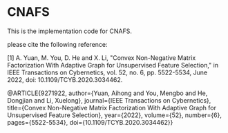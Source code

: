 # CNAFS

This is the implementation code for CNAFS.

please cite the following reference: 

[1] A. Yuan, M. You, D. He and X. Li, "Convex Non-Negative Matrix Factorization With Adaptive Graph for Unsupervised Feature Selection," in IEEE Transactions on Cybernetics, vol. 52, no. 6, pp. 5522-5534, June 2022, doi: 10.1109/TCYB.2020.3034462.



@ARTICLE{9271922,
  author={Yuan, Aihong and You, Mengbo and He, Dongjian and Li, Xuelong},
  journal={IEEE Transactions on Cybernetics}, 
  title={Convex Non-Negative Matrix Factorization With Adaptive Graph for Unsupervised Feature Selection}, 
  year={2022},
  volume={52},
  number={6},
  pages={5522-5534},
  doi={10.1109/TCYB.2020.3034462}}
